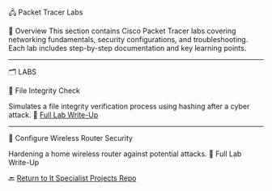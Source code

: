 🖧 Packet Tracer Labs

📌 Overview
This section contains Cisco Packet Tracer labs covering networking fundamentals, security configurations, and troubleshooting. Each lab includes step-by-step documentation and key learning points.

---
🗂️ LABS

🔹 File Integrity Check

 Simulates a file integrity verification process using hashing after a cyber attack. 📂 [Full Lab Write-Up](/CISCO/Packet-Tracer/Packet-Tracer-File-Integrity.md)

---
🔹 Configure Wireless Router Security
 
 Hardening a home wireless router against potential attacks. 📂 Full Lab Write-Up



🔙 [Return to It Specialist Projects Repo](https://github.com/proxymc/it-specialist-projects/blob/main/README.md)
